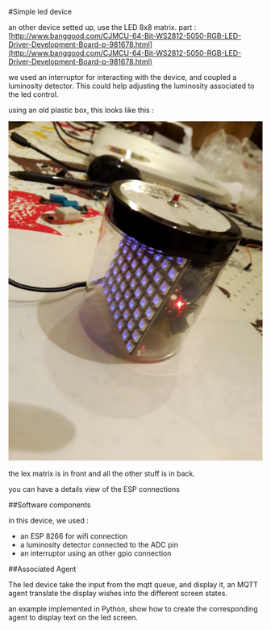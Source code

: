 #Simple led device

an other device setted up, use the LED 8x8 matrix. 
part : [http://www.banggood.com/CJMCU-64-Bit-WS2812-5050-RGB-LED-Driver-Development-Board-p-981678.html](http://www.banggood.com/CJMCU-64-Bit-WS2812-5050-RGB-LED-Driver-Development-Board-p-981678.html)

we used an interruptor for interacting with the device, and coupled a luminosity detector. This could help adjusting the luminosity associated to the led control.

using an old plastic box, this looks like this :

![device.jpg](device.jpg) 

the lex matrix is in front and all the other stuff is in back.


you can have a details view of the ESP connections

##Software components

in this device, we used :

- an ESP 8266 for wifi connection
- a luminosity detector connected to the ADC pin
- an interruptor using an other gpio connection


##Associated Agent 

The led device take the input from the mqtt queue, and display it, an MQTT agent translate the display wishes into the different screen states.

an example implemented in Python, show how to create the corresponding agent to display text on the led screen.


